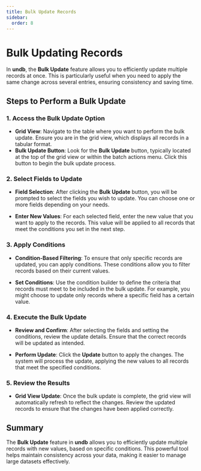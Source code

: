 ```yaml
---
title: Bulk Update Records
sidebar:
  order: 8
---
```


# Bulk Updating Records

In **undb**, the **Bulk Update** feature allows you to efficiently update multiple records at once. This is particularly useful when you need to apply the same change across several entries, ensuring consistency and saving time.

## Steps to Perform a Bulk Update

### 1. Access the Bulk Update Option

- **Grid View**: Navigate to the table where you want to perform the bulk update. Ensure you are in the grid view, which displays all records in a tabular format.
- **Bulk Update Button**: Look for the **Bulk Update** button, typically located at the top of the grid view or within the batch actions menu. Click this button to begin the bulk update process.

### 2. Select Fields to Update

- **Field Selection**: After clicking the **Bulk Update** button, you will be prompted to select the fields you wish to update. You can choose one or more fields depending on your needs.

- **Enter New Values**: For each selected field, enter the new value that you want to apply to the records. This value will be applied to all records that meet the conditions you set in the next step.

### 3. Apply Conditions

- **Condition-Based Filtering**: To ensure that only specific records are updated, you can apply conditions. These conditions allow you to filter records based on their current values.

- **Set Conditions**: Use the condition builder to define the criteria that records must meet to be included in the bulk update. For example, you might choose to update only records where a specific field has a certain value.

### 4. Execute the Bulk Update

- **Review and Confirm**: After selecting the fields and setting the conditions, review the update details. Ensure that the correct records will be updated as intended.

- **Perform Update**: Click the **Update** button to apply the changes. The system will process the update, applying the new values to all records that meet the specified conditions.

### 5. Review the Results

- **Grid View Update**: Once the bulk update is complete, the grid view will automatically refresh to reflect the changes. Review the updated records to ensure that the changes have been applied correctly.

## Summary

The **Bulk Update** feature in **undb** allows you to efficiently update multiple records with new values, based on specific conditions. This powerful tool helps maintain consistency across your data, making it easier to manage large datasets effectively.
